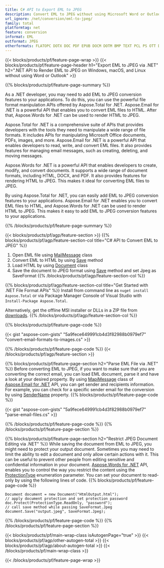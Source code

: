 ```yaml
---
title: C# API to Export EML to JPEG
description: Convert EML to JPEG without using Microsoft Word or Outlook on .NET
url_ignore: /net/conversion/eml-to-jpeg/
family: total
platformtag: net
feature: conversion
informat: EML
outformat: JPEG
otherformats: FLATOPC DOTX DOC PDF EPUB DOCM DOTM BMP TEXT PCL PS OTT DOCX GIF MD XPS RTF SVG PNG WORDML DOT EMF TIFF ODT
---
```

{{< blocks/products/pf/feature-page-wrap >}}
{{< blocks/products/pf/feature-page-header h1="Export EML to JPEG via .NET" h2=".NET API to Render EML to JPEG on Windows, macOS, and Linux without using Word or Outlook" >}}

{{% blocks/products/pf/feature-page-summary %}}


As a .NET developer, you may need to add EML to JPEG conversion features to your applications. To do this, you can use the powerful file format manipulation APIs offered by Aspose.Total for .NET. Aspose.Email for .NET is a powerful API that enables you to convert EML files to HTML. After that, Aspose.Words for .NET can be used to render HTML to JPEG.

Aspose.Total for .NET is a comprehensive suite of APIs that provides developers with the tools they need to manipulate a wide range of file formats. It includes APIs for manipulating Microsoft Office documents, PDFs, images, and more. Aspose.Email for .NET is a powerful API that enables developers to read, write, and convert EML files. It also provides features for managing email messages, such as creating, deleting, and moving messages.

Aspose.Words for .NET is a powerful API that enables developers to create, modify, and convert documents. It supports a wide range of document formats, including HTML, DOCX, and PDF. It also provides features for rendering HTML to JPEG. This makes it ideal for converting EML files to JPEG.

By using Aspose.Total for .NET, you can easily add EML to JPEG conversion features to your applications. Aspose.Email for .NET enables you to convert EML files to HTML, and Aspose.Words for .NET can be used to render HTML to JPEG. This makes it easy to add EML to JPEG conversion features to your applications.

{{% /blocks/products/pf/feature-page-summary  %}}

{{< blocks/products/pf/agp/feature-section >}}
{{% blocks/products/pf/agp/feature-section-col title="C# API to Convert EML to JPEG" %}}
1. Open EML file using [MailMessage](https://reference.aspose.com/email/net/aspose.email/mailmessage) class
2. Convert EML to HTML by using [Save](https://reference.aspose.com/email/net/aspose.email.mailmessage/save/methods/3) method
3. Load HTML by using [Document](https://reference.aspose.com/words/net/aspose.words/document) class 
4. Save the document to JPEG format using [Save](https://reference.aspose.com/words/net/aspose.words.document/save/methods/4) method and set Jpeg as SaveFormat
{{% /blocks/products/pf/agp/feature-section-col %}}

{{% blocks/products/pf/agp/feature-section-col title="Get Started with .NET File Format APIs" %}}
Install from command line as ```nuget install Aspose.Total``` or via Package Manager Console of Visual Studio with ```Install-Package Aspose.Total```.

Alternatively, get the offline MSI installer or DLLs in a ZIP file from [downloads](https://releases.aspose.com/total/net).
{{% /blocks/products/pf/agp/feature-section-col %}}

{{% blocks/products/pf/feature-page-code %}}
{{< gist "aspose-com-gists" "5a9fece649991cb4d3f82988b0979ef7" "convert-email-formats-to-images.cs" >}}
{{% /blocks/products/pf/feature-page-code %}}
{{< /blocks/products/pf/agp/feature-section >}}

{{% blocks/products/pf/feature-page-section  h2="Parse EML File via .NET" %}}
Before converting EML to JPEG, if you want to make sure that you are converting the correct email, you can load EML document, parse it and have a look at your desired property. By using [MapiMessage](https://reference.aspose.com/email/net/aspose.email.mapi/mapimessage) class of [Aspose.Email for .NET](https://products.aspose.com/email/net/) API, you can get sender and recipients information. For example, you can check for a specific sender email for the conversion by using [SenderName](https://reference.aspose.com/email/net/aspose.email.mapi/mapimessage/properties/sendername) property. 
{{% blocks/products/pf/feature-page-code %}}
{{< gist "aspose-com-gists" "5a9fece649991cb4d3f82988b0979ef7" "parse-email-files.cs" >}}
{{% /blocks/products/pf/feature-page-code  %}}
{{% /blocks/products/pf/feature-page-section %}}

{{% blocks/products/pf/feature-page-section  h2="Restrict JPEG Document Editing via .NET" %}}
While saving the document from EML to JPEG, you might need to protect your output document. Sometimes you may need to limit the ability to edit a document and only allow certain actions with it. This can be useful to prevent other people from editing sensitive and confidential information in your document. [Aspose.Words for .NET](https://products.aspose.com/words/net/) API, enables you to control the way you restrict the content using the [ProtectionType](https://reference.aspose.com/words/net/aspose.words/protectiontype) enumeration parameter. You can set your document to read-only by using the following lines of code. 
{{% blocks/products/pf/feature-page-code %}}
```cs// load HTML with an instance of Document
Document document = new Document("HtmlOutput.html");
// apply document protection and set protection password
doc.Protect(ProtectionType.ReadOnly, "password");
// call save method while passing SaveFormat.Jpeg
document.Save("output.jpeg", SaveFormat.Jpeg);  
```
{{% /blocks/products/pf/feature-page-code  %}}
{{% /blocks/products/pf/feature-page-section %}}

{{< blocks/products/pf/main-wrap-class isAutogenPage="true" >}}
{{< blocks/products/pf/agp/other-autogen-total >}}
{{< blocks/products/pf/agp/about-autogen-total >}}
{{< /blocks/products/pf/main-wrap-class >}}

{{< /blocks/products/pf/feature-page-wrap >}}